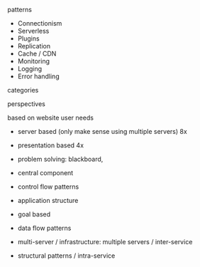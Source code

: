 patterns

* Connectionism
* Serverless
* Plugins
* Replication
* Cache / CDN
* Monitoring
* Logging
* Error handling

categories

perspectives

based on website user needs

- server based (only make sense using multiple servers) 8x
- presentation based 4x
- problem solving: blackboard,
- central component
- control flow patterns

- application structure
- goal based
- data flow patterns
- multi-server / infrastructure: multiple servers / inter-service
- structural patterns / intra-service

